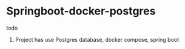 # Springboot-docker-postgres
todo
1. Project has use Postgres database, docker compose, spring boot 
